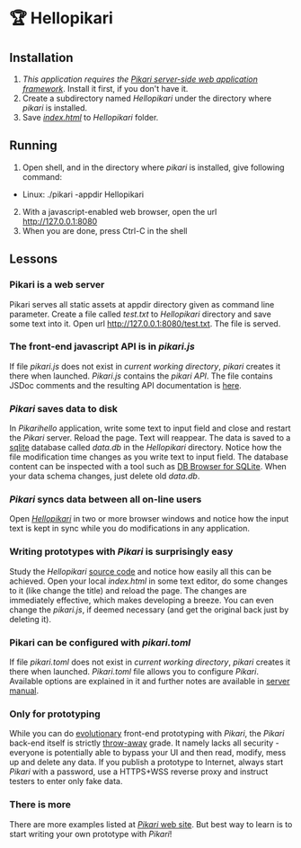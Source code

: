 # 🏆 Hellopikari

## Installation
1. *This application requires the [Pikari server-side web application framework](https://github.com/olliNiinivaara/Pikari/)*. Install it first, if you don't have it.
2. Create a subdirectory named *Hellopikari* under the directory where *pikari* is installed.
3. Save *[index.html](https://raw.githubusercontent.com/olliNiinivaara/Hellopikari/master/index.html)* to *Hellopikari* folder.

## Running
1. Open shell, and in the directory where *pikari* is installed, give following command:
- Linux:
  ./pikari -appdir Hellopikari
2. With a javascript-enabled web browser, open the url <http://127.0.0.1:8080>
3. When you are done, press Ctrl-C in the shell

## Lessons

### Pikari is a web server
Pikari serves all static assets at appdir directory given as command line parameter. Create a file called *test.txt* to *Hellopikari* directory and save some text into it. Open url <http://127.0.0.1:8080/test.txt>. The file is served.

### The front-end javascript API is in *pikari.js* 
If file *pikari.js* does not exist in *current working directory*, *pikari* creates it there when launched. *Pikari.js* contains the *pikari API*. The file contains JSDoc comments and the resulting API documentation is [here](http://htmlpreview.github.io/?https://github.com/olliNiinivaara/Pikari/blob/master/doc/pikari_API.html).

### *Pikari* saves data to disk
In *Pikarihello* application, write some text to input field and close and restart the *Pikari* server. Reload the page. Text will reappear. The data is saved to a [sqlite](https://www.sqlite.org/) database called *data.db* in the *Hellopikari* directory. Notice how the file modification time changes as you write text to input field. The database content can be inspected with a tool such as [DB Browser for SQLite](https://sqlitebrowser.org/). When your data schema changes, just delete old *data.db*.

### *Pikari* syncs data between all on-line users
Open *[Hellopikari](http://127.0.0.1:8080/)* in two or more browser windows and notice how the input text is kept in sync while you do modifications in any application.

### Writing prototypes with *Pikari* is surprisingly easy
Study the *Hellopikari* [source code](https://github.com/olliNiinivaara/Hellopikari/blob/master/index.html) and notice how easily all this can be achieved. Open your local *index.html* in some text editor, do some changes to it (like change the title) and reload the page. The changes are immediately effective, which makes developing a breeze. You can even change the *pikari.js*, if deemed necessary (and get the original back just by deleting it).

### Pikari can be configured with *pikari.toml*
If file *pikari.toml* does not exist in *current working directory*, *pikari* creates it there when launched. *Pikari.toml* file allows you to configure *Pikari*. Available options are explained in it and further notes are available in [server manual](https://github.com/olliNiinivaara/Pikari/blob/master/doc/pikari_man.md).

### Only for prototyping
While you can do [evolutionary](https://en.wikipedia.org/wiki/Software_prototyping#Evolutionary_prototyping) front-end prototyping with *Pikari*, the *Pikari* back-end itself is strictly [throw-away](https://en.wikipedia.org/wiki/Software_prototyping#Throwaway_prototyping) grade. It namely lacks all security - everyone is potentially able to bypass your UI and then read, modify, mess up and delete any data. If you publish a prototype to Internet, always start *Pikari* with a password, use a HTTPS+WSS reverse proxy and instruct testers to enter only fake data.

### There is more
There are more examples listed at [*Pikari* web site](https://github.com/olliNiinivaara/Pikari/). But best way to learn is to start writing your own prototype with *Pikari*!